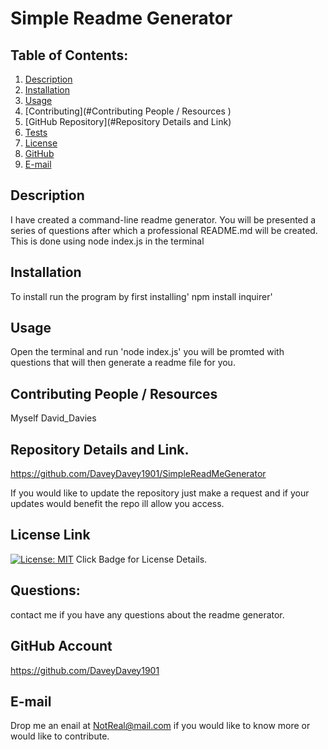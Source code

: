# Simple Readme Generator
## Table of Contents:
  1. [Description](#description) 
  2. [Installation](#Installation)
  3. [Usage](#Usage)  
  4. [Contributing](#Contributing People / Resources )
  5. [GitHub Repository](#Repository Details and Link)
  6. [Tests](#Tests)
  4. [License](#License)
  7. [GitHub](#GitHub)
  8. [E-mail](#E-mail)
## Description
I have created a command-line readme generator. You will be presented a series of questions after which a professional README.md will be created.  This is done using node index.js in the terminal 
## Installation
To install run the program by first installing' npm install inquirer'
## Usage
Open the terminal and run 'node index.js' you will be promted with questions that will then generate a readme file for you.
## Contributing People / Resources
Myself David_Davies

## Repository Details and Link.
https://github.com/DaveyDavey1901/SimpleReadMeGenerator

If you would like to update the repository just make a request and if your updates would benefit the repo ill allow you access.
## License Link
[![License: MIT](https://img.shields.io/badge/License-MIT-yellow.svg)](https://opensource.org/licenses/MIT) Click Badge for License Details.

## Questions:
contact me if you have any questions about the readme generator.

## GitHub Account
https://github.com/DaveyDavey1901
## E-mail
Drop me an enail at NotReal@mail.com  if you would like to know more or would like to contribute.
